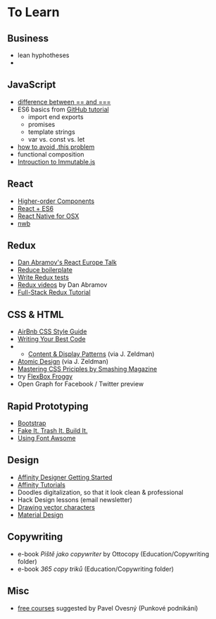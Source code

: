 # To Learn

## Business
- lean hyphotheses
- 

## JavaScript
- [difference between == and ===](http://stackoverflow.com/questions/359494/does-it-matter-which-equals-operator-vs-i-use-in-javascript-comparisons)
- ES6 basics from [GitHub tutorial](https://github.com/lukehoban/es6features#readme)
	- import end exports
	- promises
	- template strings
	- var vs. const vs. let
- [how to avoid .this problem](https://medium.com/@ryanflorence/functions-without-function-bc356ed34a2f#.v0obaa503)
- functional composition
- [Introuction to Immutable.js](https://auth0.com/blog/2016/03/23/intro-to-immutable-js/)


## React
- [Higher-order Components](http://jamesknelson.com/structuring-react-applications-higher-order-components/)
- [React + ES6](http://babeljs.io/blog/2015/06/07/react-on-es6-plus/)
- [React Native for OSX](https://github.com/ptmt/react-native-desktop)
- [nwb](https://medium.com/@dtinth/quickly-start-a-new-react-application-using-nwb-334db59691d9#.ww4stz1o4)


## Redux
- [Dan Abramov's React Europe Talk](https://www.youtube.com/watch?v=xsSnOQynTHs)
- [Reduce boilerplate](http://redux.js.org/docs/recipes/ReducingBoilerplate.html)
- [Write Redux tests](http://redux.js.org/docs/recipes/WritingTests.html)
- [Redux videos](https://egghead.io/series/getting-started-with-redux) by Dan Abramov
- [Full-Stack Redux Tutorial](http://teropa.info/blog/2015/09/10/full-stack-redux-tutorial.html)

## CSS & HTML
- [AirBnb CSS Style Guide](https://github.com/airbnb/css)
- [Writing Your Best Code](http://learn.shayhowe.com/html-css/writing-your-best-code/)
- - [Content & Display Patterns](http://danielmall.com/articles/content-display-patterns/) (via J. Zeldman)
- [Atomic Design](http://bradfrost.com/blog/post/atomic-web-design/) (via J. Zeldman)
- [Mastering CSS Priciples by Smashing Magazine](https://www.smashingmagazine.com/mastering-css-principles-comprehensive-reference-guide/)
- try [FlexBox Froggy](http://flexboxfroggy.com)
- Open Graph for Facebook / Twitter preview


## Rapid Prototyping
- [Bootstrap](http://getbootstrap.com/2.3.2/)
- [Fake It. Trash It. Build It.](https://42floors.com/blog/technology/fake-it-trash-it-build-it)
- [Using Font Awsome](https://fortawesome.github.io)
 

## Design
- [Affinity Designer Getting Started](https://vimeo.com/153080756)
- [Affinity Tutorials]( https://affinity.serif.com/en-us/tutorials/)
- Doodles digitalization, so that it look clean & professional
- Hack Design lessons (email newsletter)
- [Drawing vector characters](http://www.huffingtonpost.com/entry/husbands-illustrations-for-wife-capture-love-at-its-simplest_us_56d74b29e4b0871f60eda9a1?utm_source=pocket&utm_medium=email&utm_campaign=pockethits)
- [Material Design](https://www.google.com/design/spec/material-design/introduction.html#)

## Copywriting
- e-book *Piště jako copywriter* by Ottocopy (Education/Copywriting folder)
- e-book *365 copy triků* (Education/Copywriting folder)

## Misc
- [free courses](http://www.seduo.cz) suggested by Pavel Ovesný (Punkové podnikání)